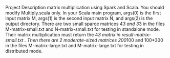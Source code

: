 Project Description
matrix multiplication using Spark and Scala. 
You should modify Multiply.scala only. In your Scala main program, args(0) is the first input matrix M, args(1) is the second input
matrix N, and args(2) is the output directory. There are two small sparce matrices 4*3 and 3*3 in the files M-matrix-small.txt
and N-matrix-small.txt for testing in standalone mode. Their matrix multiplication must return the 4*3 matrix in result-matrix-small.txt
. Then there are 2 moderate-sized matrices 200*100 and 100*300 in the files M-matrix-large.txt and M-matrix-large.txt for testing in
distributed mode.
